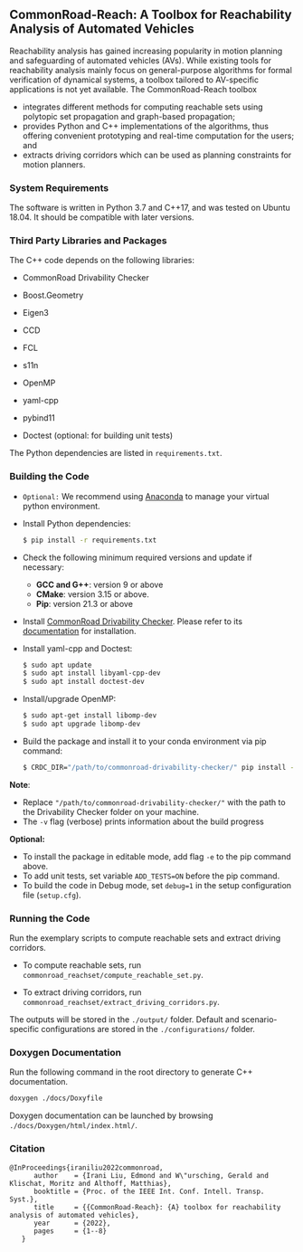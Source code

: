 ## CommonRoad-Reach: A Toolbox for Reachability Analysis of Automated Vehicles

Reachability analysis has gained increasing popularity in motion planning and safeguarding of automated vehicles (AVs). While existing tools for reachability analysis mainly focus on general-purpose algorithms for formal verification of dynamical systems, a toolbox tailored to AV-specific applications is not yet available. The CommonRoad-Reach toolbox

- integrates different methods for computing reachable sets using polytopic set propagation and graph-based propagation;
- provides Python and C++ implementations of the algorithms, thus offering convenient prototyping and real-time computation for the users; and
- extracts driving corridors which can be used as planning constraints for motion planners.

### System Requirements

The software is written in Python 3.7 and C++17, and was tested on Ubuntu 18.04. It should be compatible with later versions.

### Third Party Libraries and Packages

The C++ code depends on the following libraries:

* CommonRoad Drivability Checker

* Boost.Geometry
* Eigen3
* CCD
* FCL
* s11n
* OpenMP
* yaml-cpp
* pybind11
* Doctest (optional: for building unit tests)

The Python dependencies are listed in `requirements.txt`.

### Building the Code

* `Optional:` We recommend using [Anaconda](https://www.anaconda.com/) to manage your virtual python environment.

* Install Python dependencies:

  ```bash
  $ pip install -r requirements.txt
  ```

* Check the following minimum required versions and update if necessary:
  * **GCC and G++**: version 9 or above
  * **CMake**: version 3.15 or above.
  * **Pip**: version 21.3 or above

* Install [CommonRoad Drivability Checker](https://commonroad.in.tum.de/drivability-checker). Please refer to its [documentation](https://commonroad.in.tum.de/docs/commonroad-drivability-checker/sphinx/installation.html) for installation.

* Install yaml-cpp and Doctest:
  ```bash
  $ sudo apt update
  $ sudo apt install libyaml-cpp-dev
  $ sudo apt install doctest-dev
  ```

* Install/upgrade OpenMP:

  ```bash
  $ sudo apt-get install libomp-dev
  $ sudo apt upgrade libomp-dev
  ```

* Build the package and install it to your conda environment via pip command:

  ```bash
  $ CRDC_DIR="/path/to/commonroad-drivability-checker/" pip install -v .
  ```

**Note**: 

  * Replace `"/path/to/commonroad-drivability-checker/"` with the path to the Drivability Checker folder on your machine.
  * The `-v` flag (verbose) prints information about the build progress

**Optional:**

- To install the package in editable mode, add flag `-e` to the pip command above.
- To add unit tests,  set variable `ADD_TESTS=ON` before the pip command.
- To build the code in Debug mode, set `debug=1` in the setup configuration file (`setup.cfg`).

### Running the Code

Run the exemplary scripts to compute reachable sets and extract driving corridors.

* To compute reachable sets, run ``commonroad_reachset/compute_reachable_set.py``.

- To extract driving corridors, run ``commonroad_reachset/extract_driving_corridors.py``.

The outputs will be stored in the ``./output/`` folder. Default and scenario-specific configurations are stored in the ``./configurations/`` folder.

### Doxygen Documentation

Run the following command in the root directory to generate C++ documentation. 

```bash
doxygen ./docs/Doxyfile
```

Doxygen documentation can be launched by browsing ``./docs/Doxygen/html/index.html/``.

### Citation

```text
@InProceedings{iraniliu2022commonroad,
      author    = {Irani Liu, Edmond and W\"ursching, Gerald and Klischat, Moritz and Althoff, Matthias},
      booktitle = {Proc. of the IEEE Int. Conf. Intell. Transp. Syst.},
      title     = {{CommonRoad-Reach}: {A} toolbox for reachability analysis of automated vehicles},
      year      = {2022},
      pages     = {1--8}
   }
```

